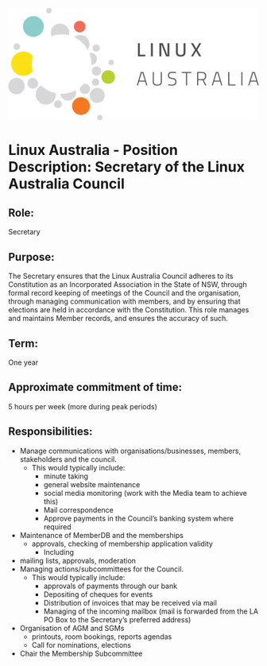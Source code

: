 ![Linux Australia](images/Linux-Logo-primary.png)
# Linux Australia - Position Description: Secretary of the Linux Australia Council
## Role:
Secretary
## Purpose:
The Secretary ensures that the Linux Australia Council adheres to its Constitution as an
Incorporated Association in the State of NSW, through formal record keeping of meetings of
the Council and the organisation, through managing communication with members, and by
ensuring that elections are held in accordance with the Constitution. This role manages and
maintains Member records, and ensures the accuracy of such.
## Term:
One year
## Approximate commitment of time:
5 hours per week (more during peak periods)
## Responsibilities:
* Manage communications with organisations/businesses, members, stakeholders and
the council.
  * This would typically include:
    * minute taking
    * general website maintenance
    * social media monitoring (work with the Media team to achieve this)
    * Mail correspondence
    * Approve payments in the Council’s banking system where required
* Maintenance of MemberDB and the memberships
  * approvals, checking of membership application validity
    * Including
* mailing lists, approvals, moderation
* Managing actions/subcommittees for the Council.
  * This would typically include:
    * approvals of payments through our bank
    * Depositing of cheques for events
    * Distribution of invoices that may be received via mail
    * Managing of the incoming mailbox (mail is forwarded from the LA PO
Box to the Secretary’s preferred address)
* Organisation of AGM and SGMs
  * printouts, room bookings, reports agendas
  * Call for nominations, elections
* Chair the Membership Subcommittee
